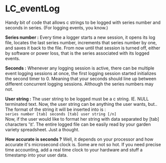 # LC_eventLog
Handy bit of code that allows c strings to be logged with series number and seconds in series. (For logging events, you know.)  

**Series number :** Every time a logger starts a new session, it opens its log file, locates the last series number, increments that series number by one, and saves it back to the file. From now until that session is turned off, either by software or power loss, that is the series associated with its logged events.

**Seconds :** Whenever any logging session is active, there can be multiple event logging sessions at once, the first logging session started initializes the second timer to 0. Meaning that your seconds should line up between different concurrent logging sessions. Although the series numbers may not.

**User string :** The user string to be logged must be a c string. IE. NULL terminated text. Now, the user string can be anything the user wants, but.. The format of the string it will be inserted into is :  
```series number [tab] seconds [tab] user string [/n]```  
Now, if the user would like to format her string with data separated by [tab] characters '\t'. The entire logged file can be easily read by your garden variety spreadsheet. Just a thought.

**How accurate is seconds ?** Well, it depends on your processor and how accurate it's microsecond clock is. Some are not so hot. If you need precise time accounting, add a real time clock to your hardware and stuff a timestamp into your user data.
